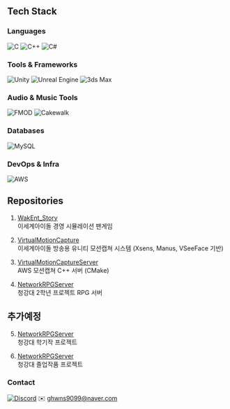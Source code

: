 ## Tech Stack

### Languages
![C](https://img.shields.io/badge/C-00599C?style=flat&logo=c&logoColor=white)
![C++](https://img.shields.io/badge/C++-00599C?style=flat&logo=c%2b%2b&logoColor=white)
![C#](https://img.shields.io/badge/C%23-239120?style=flat&logo=c-sharp&logoColor=white)

### Tools & Frameworks
![Unity](https://img.shields.io/badge/Unity-000000?style=flat&logo=unity&logoColor=white)
![Unreal Engine](https://img.shields.io/badge/Unreal-313131?style=flat&logo=unrealengine&logoColor=white)
![3ds Max](https://img.shields.io/badge/3ds_Max-00A4E4?style=flat&logo=3ds-max&logoColor=white)

### Audio & Music Tools
![FMOD](https://img.shields.io/badge/FMOD-000000?style=flat&logo=fmod&logoColor=white)
![Cakewalk](https://img.shields.io/badge/Cakewalk-FF6600?style=flat&logo=cakewalk&logoColor=white)

### Databases
![MySQL](https://img.shields.io/badge/MySQL-4479A1?style=flat&logo=mysql&logoColor=white)

### DevOps & Infra
![AWS](https://img.shields.io/badge/AWS-232F3E?style=flat&logo=amazonaws&logoColor=white)



## Repositories

1. [WakEnt_Story](https://github.com/HighCaffeine/WakEnt_Story)  
   이세계아이돌 경영 시뮬레이션 팬게임

2. [VirtualMotionCapture](https://github.com/HighCaffeine/VirtualMotionCapture)  
   이세계아이돌 방송용 유니티 모션캡쳐 시스템
   (Xsens, Manus, VSeeFace 기반)

3. [VirtualMotionCaptureServer](https://github.com/HighCaffeine/VirtualMotionCaptureServer)  
   AWS 모션캡쳐 C++ 서버 (CMake)

4. [NetworkRPGServer](https://github.com/HighCaffeine/NetworkRPGServer)  
   청강대 2학년 프로젝트 RPG 서버



## **추가예정**
5. [NetworkRPGServer](https://github.com/HighCaffeine/NetworkRPGServer)  
   청강대 학기작 프로젝트
   
6. [NetworkRPGServer](https://github.com/HighCaffeine/NetworkRPGServer)  
   청강대 졸업작품 프로젝트



### Contact  
[![Discord](https://img.shields.io/badge/Discord-7289DA?style=flat&logo=discord&logoColor=white)](https://discord.com/users/266071920116498433) 
✉️ ghwns9099@naver.com
